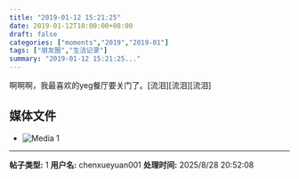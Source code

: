 ```yaml
---
title: "2019-01-12 15:21:25"
date: 2019-01-12T10:00:00+08:00
draft: false
categories: ["moments","2019","2019-01"]
tags: ["朋友圈","生活记录"]
summary: "2019-01-12 15:21:25..."
---
```


啊啊啊，我最喜欢的yeg餐厅要关门了。[流泪][流泪][流泪]

## 媒体文件

- ![Media 1](/Moments/photos/2019-01-12/201901121521250.jpg)

---

**帖子类型:** 1
**用户名:** chenxueyuan001
**处理时间:** 2025/8/28 20:52:08